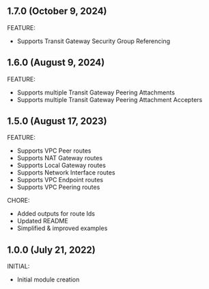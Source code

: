 ## 1.7.0 (October 9, 2024)

FEATURE:
  * Supports Transit Gateway Security Group Referencing

## 1.6.0 (August 9, 2024)

FEATURE:
  * Supports multiple Transit Gateway Peering Attachments
  * Supports multiple Transit Gateway Peering Attachment Accepters

## 1.5.0 (August 17, 2023)

FEATURE:
  * Supports VPC Peer routes
  * Supports NAT Gateway routes
  * Supports Local Gateway routes
  * Supports Network Interface routes
  * Supports VPC Endpoint routes
  * Supports VPC Peering routes

CHORE:
  * Added outputs for route Ids
  * Updated README
  * Simplified & improved examples

## 1.0.0 (July 21, 2022)

INITIAL:

  * Initial module creation

